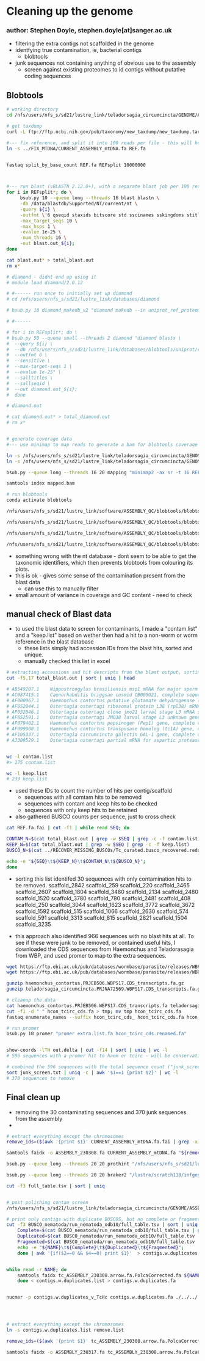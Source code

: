 # Cleaning up the genome

### author: Stephen Doyle, stephen.doyle[at]sanger.ac.uk


- filtering the extra contigs not scaffolded in the genome
- identfying true contamination, ie, bacterial contigs
    - blobtools
- junk sequences not containing anything of obvious use to the assembly
    - screen against existing proteomes to id contigs without putative coding sequences


## Blobtools 
```bash
# working directory 
cd /nfs/users/nfs_s/sd21/lustre_link/teladorsagia_circumcincta/GENOME/ASSEMBLY/POST_CANU_IMPROVEMENT/BLOBTOOLS
```


```bash
# get taxdump
curl -L ftp://ftp.ncbi.nih.gov/pub/taxonomy/new_taxdump/new_taxdump.tar.gz | tar xzf -

#--- fix reference, and split it into 100 reads per file - this will help speed up the blast
ln -s ../FIX_MTDNA/CURRENT_ASSEMBLY_mtDNA.fa REF.fa


fastaq split_by_base_count REF.fa REFsplit 10000000



#--- run blast (vBLASTN 2.12.0+), with a separate blast job per 100 reads
for i in REFsplit*; do \
     bsub.py 10 --queue long --threads 16 blast blastn \
     -db /data/blastdb/Supported/NT/current/nt \
     -query ${i} \
     -outfmt \'6 qseqid staxids bitscore std sscinames sskingdoms stitle\' \
     -max_target_seqs 10 \
     -max_hsps 1 \
     -evalue 1e-25 \
     -num_threads 16 \
     -out blast.out_${i};
done

cat blast.out* > total_blast.out
rm x*

# diamond - didnt end up using it
# module load diamond/2.0.12 

# #------ run once to initially set up diamond
# cd /nfs/users/nfs_s/sd21/lustre_link/databases/diamond

# bsub.py 10 diamond_makedb_v2 "diamond makedb --in uniprot_ref_proteomes.fasta --taxonmap prot.accession2taxid --db uniprot_ref_proteomes"

# #------

# for i in REFsplit*; do \
# bsub.py 50 --queue small --threads 2 diamond "diamond blastx \
#  --query ${i} \
#  --db /nfs/users/nfs_s/sd21/lustre_link/databases/blobtools/uniprot/reference_proteomes.dmnd \
#  --outfmt 6 \
#  --sensitive \
#  --max-target-seqs 1 \
#  --evalue 1e-25" \
#  --salltitles \
#  --sallseqid \
#  --out diamond.out_${i};
#  done

# diamond.out

# cat diamond.out* > total_diamond.out
# rm x*


# generate coverage data
#--- use minimap to map reads to generate a bam for blobtools coverage stats

ln -s /nfs/users/nfs_s/sd21/lustre_link/teladorsagia_circumcincta/GENOME/ASSEMBLY/DATA/illumina/42782_8_1_R1.fastq.gz
ln -s /nfs/users/nfs_s/sd21/lustre_link/teladorsagia_circumcincta/GENOME/ASSEMBLY/DATA/illumina/42782_8_1_R2.fastq.gz

bsub.py --queue long --threads 16 20 mapping "minimap2 -ax sr -t 16 REF.fa 42782_8_1_R1.fastq.gz 42782_8_1_R2.fastq.gz \| samtools sort -@16 -O BAM -o mapped.bam - "

samtools index mapped.bam

# run blobtools
conda activate blobtools

/nfs/users/nfs_s/sd21/lustre_link/software/ASSEMBLY_QC/blobtools/blobtools taxify --hit_file total_diamond.out --taxid_mapping_file /nfs/users/nfs_s/sd21/lustre_link/databases/blobtools/uniprot/reference_proteomes.taxid_map --map_col_sseqid 0 --map_col_taxid 2

/nfs/users/nfs_s/sd21/lustre_link/software/ASSEMBLY_QC/blobtools/blobtools create -i REF.fa -b mapped.bam  --hitsfile total_diamond.out -o blobtools_out --nodes /nfs/users/nfs_s/sd21/lustre_link/databases/blobtools/uniprot/nodes.dmp --names /nfs/users/nfs_s/sd21/lustre_link/databases/blobtools/uniprot/names.dmp

/nfs/users/nfs_s/sd21/lustre_link/software/ASSEMBLY_QC/blobtools/blobtools plot -i blobtools_out.blobDB.json

/nfs/users/nfs_s/sd21/lustre_link/software/ASSEMBLY_QC/blobtools/blobtools view -i blobtools_out.blobDB.json

```

- something wrong with the nt database - dont seem to be able to get the taxonomic identifiers, which then prevents blobtools from colouring its plots.
- this is ok - gives some sense of the contamination present from the blast data
    - can use this to manually filter
- small amount of variance in coverage and GC content - need to check





## manual check of Blast data
- to used the blast data to screen for contaminants, I made a "contam.list" and a "keep.list" based on wether then had a hit to a non-worm or worm reference in the blast database
    - these lists simply had accession IDs from the blast hits, sorted and unique.
    - manually checked this list in excel

```bash
# extracting accessions and hit descripts from the blast output, sorting, and unique
cut -f5,17 total_blast.out | sort | uniq | head

# AB549207.1	Nippostrongylus brasiliensis msp1 mRNA for major sperm protein 1, partial cds
# AC087415.1	Caenorhabditis briggsae cosmid CB005O21, complete sequence
# AF000967.1	Haemonchus contortus putative glutamate dehydrogenase (HCGLDH1) mRNA, complete cds
# AF052044.1	Ostertagia ostertagi ribosomal protein L38 (rpl38) mRNA, complete cds
# AF052046.1	Ostertagia ostertagi clone jmo21 larval stage L3 mRNA sequence
# AF052591.1	Ostertagia ostertagi JMO38 larval stage L3 unknown gene
# AF079402.1	Haemonchus contortus pepsinogen (Pep1) gene, complete cds
# AF099908.1	Haemonchus contortus transposase homolog (tc1A) gene, complete cds
# AF105337.1	Ostertagia circumcincta galectin GAL-1 gene, complete cds
# AJ309529.1	Ostertagia ostertagi partial mRNA for aspartic protease (l4 asp1 gene)


wc -l contam.list
#> 175 contam.list

wc -l keep.list
# 239 keep.list

```

- used these IDs to count the number of hits per contig/scaffold
    - sequences with all comtam hits to be removed
    - sequences with contam and keep hits to be checked
    - sequences with only keep hits to be retained
- also gathered BUSCO counts per sequence, just to cross check

```bash
cat REF.fa.fai | cut -f1 | while read SEQ; do 

CONTAM_N=$(cat total_blast.out | grep -w $SEQ | grep -c -f contam.list)
KEEP_N=$(cat total_blast.out | grep -w $SEQ | grep -c -f keep.list)
BUSCO_N=$(cat ../RECOVER_MISSING_BUSCOs/Tc_curated.busco_recovered.reduced.genome_nematoda_odb10/run_nematoda_odb10/full_table.tsv | grep -c -w $SEQ )

echo -e "${SEQ}\t${KEEP_N}\t$CONTAM_N\t${BUSCO_N}";
done

```

- sorting this list identifed 30 sequences with only contamination hits to be removed.
scaffold_2842
scaffold_259
scaffold_220
scaffold_3465
scaffold_2607
scaffold_1804
scaffold_3480
scaffold_2134
scaffold_2480
scaffold_1520
scaffold_3780
scaffold_780
scaffold_2481
scaffold_408
scaffold_250
scaffold_3044
scaffold_1623
scaffold_3772
scaffold_3672
scaffold_1592
scaffold_515
scaffold_1066
scaffold_2630
scaffold_574
scaffold_591
scaffold_3313
scaffold_815
scaffold_2821
scaffold_1504
scaffold_3235

- this approach also identified 966 sequences with no blast hits at all. To see if these were junk to be removed, or contained useful hits, I downloaded the CDS sequences from Haemonchus and Teladorasagia from WBP, and used promer to map to the extra sequences. 

```bash
wget https://ftp.ebi.ac.uk/pub/databases/wormbase/parasite/releases/WBPS17/species/haemonchus_contortus/PRJEB506/haemonchus_contortus.PRJEB506.WBPS17.CDS_transcripts.fa.gz
wget https://ftp.ebi.ac.uk/pub/databases/wormbase/parasite/releases/WBPS17/species/teladorsagia_circumcincta/PRJNA72569/teladorsagia_circumcincta.PRJNA72569.WBPS17.CDS_transcripts.fa.gz

gunzip haemonchus_contortus.PRJEB506.WBPS17.CDS_transcripts.fa.gz
gunzip teladorsagia_circumcincta.PRJNA72569.WBPS17.CDS_transcripts.fa.gz

# cleanup the data
cat haemonchus_contortus.PRJEB506.WBPS17.CDS_transcripts.fa teladorsagia_circumcincta.PRJNA72569.WBPS17.CDS_transcripts.fa > hcon_tcirc_cds.fa
cut -f1 -d " " hcon_tcirc_cds.fa > tmp; mv tmp hcon_tcirc_cds.fa
fastaq enumerate_names --suffix hcon_tcirc_cds_ hcon_tcirc_cds.fa hcon_tcirc_cds.renamed.fa

# run promer
bsub.py 10 promer "promer extra.list.fa hcon_tcirc_cds.renamed.fa"


show-coords -lTH out.delta | cut -f14 | sort | uniq | wc -l
# 596 sequences with a promer hit to haem or tcirc - will be conservative and keep these

# combined the 596 sequences with the total sequence count ("junk_screen.txt"), and selected only those found once - these are the extra sequences to remove
sort junk_screen.txt | uniq -c | awk '$1==1 {print $2}' | wc -l
# 370 sequences to remove

```


## Final clean up
- removing the 30 contaminating sequences and 370 junk sequences from the assembly
- 

```bash
# extract everything except the chromosomes
remove_ids=($(awk '{print $1}' CURRENT_ASSEMBLY_mtDNA.fa.fai | grep -x -v -f remove.list))

samtools faidx -o ASSEMBLY_230308.fa CURRENT_ASSEMBLY_mtDNA.fa "${remove_ids[@]}"


```







```bash
bsub.py --queue long --threads 20 20 prothint "/nfs/users/nfs_s/sd21/lustre_link/software/TRANSCRIPTOME/ProtHint/bin/prothint.py --threads 20 extra.list.fa /nfs/users/nfs_s/sd21/lustre_link/software/TRANSCRIPTOME/ProtHint/databases/odb10_metazoa/odb10_metazoa_proteins.fa"

bsub.py --queue long --threads 20 20 braker2 "/lustre/scratch118/infgen/team133/sd21/software/TRANSCRIPTOME/BRAKER_v2.0/braker.pl --genome=cjohnstoni_genome_200917.fa --hints=prothint_augustus.gff3 --gff3 --cores 20 --extrinsicCfgFile=extrinsic.M.RM.E.W.P.C.cfg"

```




```bash
cut -f3 full_table.tsv | sort | uniq 


# post polishing contam screen
/nfs/users/nfs_s/sd21/lustre_link/teladorsagia_circumcincta/GENOME/ASSEMBLY/POST_CANU_IMPROVEMENT/POLISH/pb_arrow_polish_tc_ASSEMBLY_230308_out/POLCA

# print only contigs with duplicate BUSCOS, but no complete or fragmented BUSCOs
cut -f3 BUSCO_nematoda/run_nematoda_odb10/full_table.tsv | sort | uniq | grep -v "#" | while read -r NAME; do 
    Complete=$(cat BUSCO_nematoda/run_nematoda_odb10/full_table.tsv | grep $NAME | grep -c "Complete" ); 
    Duplicated=$(cat BUSCO_nematoda/run_nematoda_odb10/full_table.tsv | grep $NAME |grep -c "Duplicated" ); 
    Fragmented=$(cat BUSCO_nematoda/run_nematoda_odb10/full_table.tsv | grep $NAME | grep -c "Fragmented" ); 
    echo -e "${NAME}\t${Complete}\t${Duplicated}\t${Fragmented}"; 
    done | awk '{if($2==0 && $4==0) print $1}'  > contigs.w.duplicates.list


while read -r NAME; do 
    samtools faidx tc_ASSEMBLY_230308.arrow.fa.PolcaCorrected.fa ${NAME}; 
    done < contigs.w.duplicates.list > contigs.w.duplicates.fa


nucmer -p contigs.w.duplicates_v_TcHc contigs.w.duplicates.fa ./../../../PRE_POLISH_COMPLETE/hcon_tcirc_cds.renamed.fa




# extract everything except the chromosomes
ln -s contigs.w.duplicates.list remove.list

remove_ids=($(awk '{print $1}' tc_ASSEMBLY_230308.arrow.fa.PolcaCorrected.fa.fai | grep -x -v -f remove.list))

samtools faidx -o ASSEMBLY_230317.fa tc_ASSEMBLY_230308.arrow.fa.PolcaCorrected.fa "${remove_ids[@]}"
```